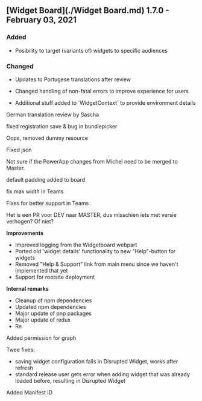 ## [Widget Board](./Widget Board.md) 1.7.0 - February 03, 2021

### Added
- Posibility to target (variants of) widgets to specific audiences

### Changed
- Updates to Portugese translations after review

- Changed handling of non-fatal errors to improve experience for users
- Additional stuff added to &#x60;WidgetContext&#x60; to provide environment details

German translation review by Sascha



fixed registration save &amp; bug in bundlepicker

Oops, removed dummy resource



Fixed json

Not sure if the PowerApp changes from Michel need to be merged to Master.

default padding added to board





fix max width in Teams



Fixes for better support in Teams

Het is een PR voor DEV naar MASTER, dus misschien iets met versie verhogen? Of niet?



**Improvements**

- Improved logging from the Widgetboard webpart
- Ported old &#x27;widget details&#x27; functionality to new &quot;Help&quot;-button for widgets
- Removed &quot;Help &amp; Support&quot; link from main menu since we haven&#x27;t implemented that yet
- Support for rootsite deployment

**Internal remarks**
- Cleanup of npm dependencies
- Updated npm dependencies
- Major update of pnp packages
- Major update of redux
- Re

Added permission for graph



Twee fixes:
- saving widget configuration fails in Disrupted Widget, works after refresh
- standard release user gets error when adding widget that was already loaded before, resulting in Disrupted Widget







Added Manifest ID











